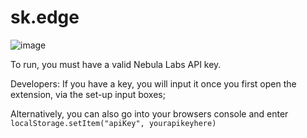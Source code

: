 # sk.edge

![image](https://user-images.githubusercontent.com/82891010/202358046-cb3fbfca-e01b-42db-824c-04dcea9c752b.png)


To run, you must have a valid Nebula Labs API key.

Developers:
If you have a key, you will input it once you first open the extension, via the set-up input boxes;

Alternatively, you can also go into your browsers console and enter `localStorage.setItem("apiKey", yourapikeyhere)`
